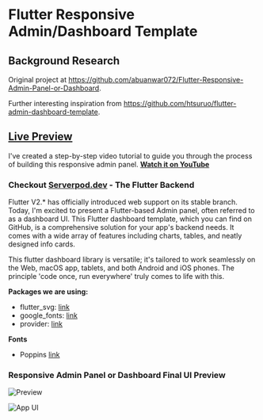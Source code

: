 # Flutter Responsive Admin/Dashboard Template

## Background Research

Original project at https://github.com/abuanwar072/Flutter-Responsive-Admin-Panel-or-Dashboard.

Further interesting inspiration from https://github.com/htsuruo/flutter-admin-dashboard-template.

## [Live Preview](https://abuanwar072.github.io/Flutter-Responsive-Admin-Panel-or-Dashboard/#/)

I've created a step-by-step video tutorial to guide you through the process of building this responsive admin panel. **[Watch it on YouTube](https://youtu.be/_uOgXpEHNbc)**

### Checkout [Serverpod.dev](https://cutt.ly/Per1Z7ri) - The Flutter Backend

Flutter V2.\* has officially introduced web support on its stable branch. Today, I'm excited to present a Flutter-based Admin panel, often referred to as a dashboard UI. This Flutter dashboard template, which you can find on GitHub, is a comprehensive solution for your app's backend needs. It comes with a wide array of features including charts, tables, and neatly designed info cards.

This flutter dashboard library is versatile; it's tailored to work seamlessly on the Web, macOS app, tablets, and both Android and iOS phones. The principle 'code once, run everywhere' truly comes to life with this.

**Packages we are using:**

- flutter_svg: [link](https://pub.dev/packages/flutter_svg)
- google_fonts: [link](https://pub.dev/packages/google_fonts)
- provider: [link](https://pub.dev/packages/provider)

**Fonts**

- Poppins [link](https://fonts.google.com/specimen/Poppins)

### Responsive Admin Panel or Dashboard Final UI Preview

![Preview](/gif.gif)

![App UI](/ui.png)
